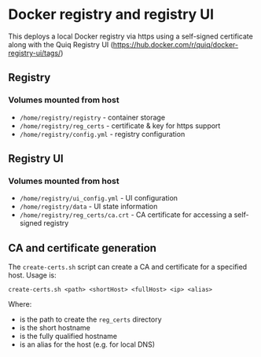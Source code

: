 # Docker registry and registry UI
This deploys a local Docker registry via https using a self-signed certificate
along with the Quiq Registry UI (https://hub.docker.com/r/quiq/docker-registry-ui/tags/)

## Registry
### Volumes mounted from host
- `/home/registry/registry` - container storage
- `/home/registry/reg_certs` - certificate & key for https support
- `/home/registry/config.yml` - registry configuration

## Registry UI
### Volumes mounted from host
- `/home/registry/ui_config.yml` - UI configuration
- `/home/registry/data` - UI state information
- `/home/registry/reg_certs/ca.crt` - CA certificate for accessing a self-signed registry

## CA and certificate generation
The `create-certs.sh` script can create a CA and certificate for a specified host.  Usage is:

```
create-certs.sh <path> <shortHost> <fullHost> <ip> <alias>
```
Where:
- <path> is the path to create the `reg_certs` directory
- <shortHost> is the short hostname
- <fullHost> is the fully qualified hostname
- <alias> is an alias for the host (e.g. for local DNS)